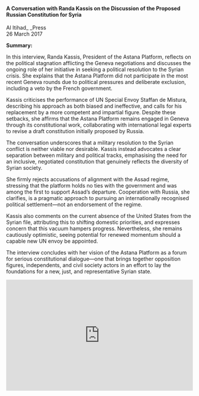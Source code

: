 <h4>A Conversation with Randa Kassis on the Discussion of the Proposed Russian Constitution for Syria</h4>

Al Itihad_ _Press  
26 March 2017  

<b>Summary:</b>

In this interview, Randa Kassis, President of the Astana Platform, reflects on the political stagnation afflicting the Geneva negotiations and discusses the ongoing role of her initiative in seeking a political resolution to the Syrian crisis. She explains that the Astana Platform did not participate in the most recent Geneva rounds due to political pressures and deliberate exclusion, including a veto by the French government.

Kassis criticises the performance of UN Special Envoy Staffan de Mistura, describing his approach as both biased and ineffective, and calls for his replacement by a more competent and impartial figure. Despite these setbacks, she affirms that the Astana Platform remains engaged in Geneva through its constitutional work, collaborating with international legal experts to revise a draft constitution initially proposed by Russia.

The conversation underscores that a military resolution to the Syrian conflict is neither viable nor desirable. Kassis instead advocates a clear separation between military and political tracks, emphasising the need for an inclusive, negotiated constitution that genuinely reflects the diversity of Syrian society.

She firmly rejects accusations of alignment with the Assad regime, stressing that the platform holds no ties with the government and was among the first to support Assad’s departure. Cooperation with Russia, she clarifies, is a pragmatic approach to pursuing an internationally recognised political settlement—not an endorsement of the regime.

Kassis also comments on the current absence of the United States from the Syrian file, attributing this to shifting domestic priorities, and expresses concern that this vacuum hampers progress. Nevertheless, she remains cautiously optimistic, seeing potential for renewed momentum should a capable new UN envoy be appointed.

The interview concludes with her vision of the Astana Platform as a forum for serious constitutional dialogue—one that brings together opposition figures, independents, and civil society actors in an effort to lay the foundations for a new, just, and representative Syrian state.

<p></p>
<center>
<div style="display: flex; justify-content: center; position:relative;width: 100%;height: 300px;"><iframe
    src="https://iframe.mediadelivery.net/embed/460223/0e2d1569-56a8-4423-9ca3-13fe871b73ad?autoplay=false&loop=false&muted=false&preload=true&responsive=true"
    loading="lazy" style="border:0;height:100%;width: 520px;"
    allow="accelerometer;gyroscope;autoplay;encrypted-media;picture-in-picture;" allowfullscreen="true"></iframe>
</div>
</center>  
<p></p>

